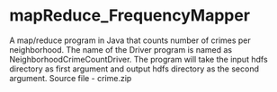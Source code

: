 # mapReduce_FrequencyMapper

A map/reduce program in Java that counts number of crimes per neighborhood. The name of the Driver program is named as NeighborhoodCrimeCountDriver. The program will take the input hdfs directory as first argument and output hdfs directory as the second argument.
Source file - crime.zip
